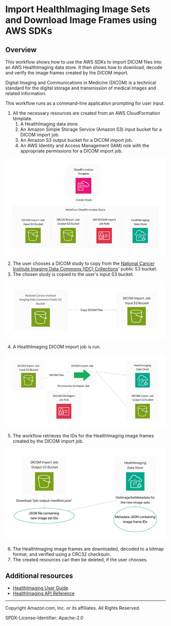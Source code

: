 # Import HealthImaging Image Sets and Download Image Frames using AWS SDKs

## Overview

This workflow shows how to use the AWS SDKs to import DICOM files into
an AWS HealthImaging data store. It then shows how to download, decode and verify the image
frames created by the DICOM import.

Digital Imaging and Communications in Medicine (DICOM) is a technical standard for the digital storage and transmission of medical images and related information.

This workflow runs as a command-line application prompting for user input. 

1. All the necessary resources are created from an AWS CloudFormation template.
   1. A HealthImaging data store.
   2. An Amazon Simple Storage Service (Amazon S3) input bucket for a DICOM import job.
   3. An Amazon S3 output bucket for a DICOM import job. 
   4. An AWS Identity and Access Management (IAM) role with the appropriate permissions for a DICOM import job.

![CloudFormation stack diagram](.images/cfn_stack.png)

2. The user chooses a DICOM study to copy from the [National Cancer Institute Imaging Data Commons (IDC) Collections](https://registry.opendata.aws/nci-imaging-data-commons/)' public S3 bucket.
3. The chosen study is copied to the user's input S3 bucket.

![DICOM copy diagram](.images/copy_dicom.png)

4. A HealthImaging DICOM import job is run.

![DICOM import diagram](.images/dicom_import.png)

5. The workflow retrieves the IDs for the HealthImaging image frames created by the DICOM import job.

![Image frame ID retrieval diagram](.images/get_image_frame_ids.png)

6. The HealthImaging image frames are downloaded, decoded to a bitmap format, and verified using a CRC32 checksum.
7. The created resources can then be deleted, if the user chooses.



## Additional resources

* [HealthImaging User Guide](https://docs.aws.amazon.com/healthimaging/latest/devguide/what-is.html)
* [HealthImaging API Reference](https://docs.aws.amazon.com/healthimaging/latest/APIReference/Welcome.html)

---

Copyright Amazon.com, Inc. or its affiliates. All Rights Reserved.

SPDX-License-Identifier: Apache-2.0